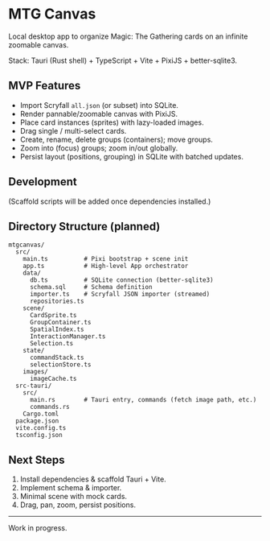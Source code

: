 # MTG Canvas

Local desktop app to organize Magic: The Gathering cards on an infinite zoomable canvas.

Stack: Tauri (Rust shell) + TypeScript + Vite + PixiJS + better-sqlite3.

## MVP Features
- Import Scryfall `all.json` (or subset) into SQLite.
- Render pannable/zoomable canvas with PixiJS.
- Place card instances (sprites) with lazy-loaded images.
- Drag single / multi-select cards.
- Create, rename, delete groups (containers); move groups.
- Zoom into (focus) groups; zoom in/out globally.
- Persist layout (positions, grouping) in SQLite with batched updates.

## Development
(Scaffold scripts will be added once dependencies installed.)

## Directory Structure (planned)
```
mtgcanvas/
  src/
    main.ts          # Pixi bootstrap + scene init
    app.ts           # High-level App orchestrator
    data/
      db.ts          # SQLite connection (better-sqlite3)
      schema.sql     # Schema definition
      importer.ts    # Scryfall JSON importer (streamed)
      repositories.ts
    scene/
      CardSprite.ts
      GroupContainer.ts
      SpatialIndex.ts
      InteractionManager.ts
      Selection.ts
    state/
      commandStack.ts
      selectionStore.ts
    images/
      imageCache.ts
  src-tauri/
    src/
      main.rs        # Tauri entry, commands (fetch image path, etc.)
      commands.rs
    Cargo.toml
  package.json
  vite.config.ts
  tsconfig.json
```

## Next Steps
1. Install dependencies & scaffold Tauri + Vite.
2. Implement schema & importer.
3. Minimal scene with mock cards.
4. Drag, pan, zoom, persist positions.

---
Work in progress.
